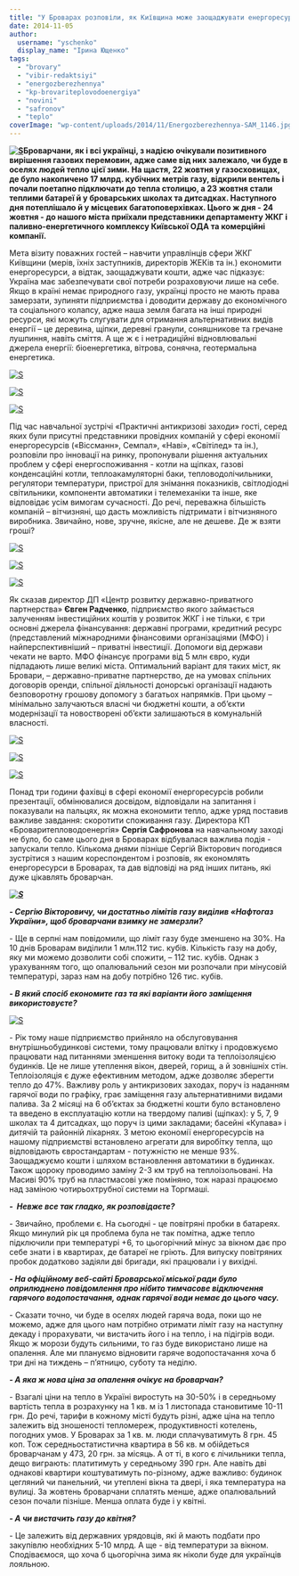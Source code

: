 ```yaml
---
title: "У Броварах розповіли, як Київщина може заощаджувати енергоресурси"
date: 2014-11-05
author: 
  username: "yschenko"
  display_name: "Ірина Ющенко"
tags: 
  - "brovary"
  - "vibir-redaktsiyi"
  - "energozberezhennya"
  - "kp-brovariteplovodoenergiya"
  - "novini"
  - "safronov"
  - "teplo"
coverImage: "wp-content/uploads/2014/11/Energozberezhennya-SAM_1146.jpg"
---
```


**[![S](https://mpz.brovary.org/wp-content/uploads/2014/11/Energozberezhennya-SAM_1146.jpg)](https://mpz.brovary.org/wp-content/uploads/2014/11/Energozberezhennya-SAM_1146.jpg)Броварчани, як і всі українці, з надією очікували позитивного вирішення газових перемовин, адже саме від них залежало, чи буде в оселях людей тепло цієї зими. На щастя, 22 жовтня у газосховищах, де було накопичено 17 млрд. кубічних метрів газу, відкрили вентель і почали поетапно підключати до тепла столицю, а 23 жовтня стали теплими батареї й у броварських школах та дитсадках. Наступного дня потеплішало й у місцевих багатоповерхівках. Цього ж дня - 24 жовтня - до нашого міста приїхали представники департаменту ЖКГ і паливно-енергетичного комплексу Київської ОДА та комерційні компанії.**

Мета візиту поважних гостей – навчити управлінців сфери ЖКГ Київщини (мерів, їхніх заступників, директорів ЖЕКів та ін.) економити енергоресурси, а відтак, заощаджувати кошти, адже час підказує: Україна має забезпечувати свої потреби розраховуючи лише на себе. Якщо в країні немає природного газу, українці просто не мають права замерзати, зупиняти підприємства і доводити державу до економічного та соціального колапсу, адже наша земля багата на інші природні ресурси, які можуть слугувати для отримання альтернативних видів енергії – це деревина, щіпки, деревні гранули, соняшникове та гречане лушпиння, навіть сміття. А ще ж є і нетрадиційні відновлювальні джерела енергії: біоенергетика, вітрова, сонячна, геотермальна енергетика.

[![S](https://mpz.brovary.org/wp-content/uploads/2014/11/Energozberezhennya-SAM_1145.jpg)](https://mpz.brovary.org/wp-content/uploads/2014/11/Energozberezhennya-SAM_1145.jpg)

[![S](https://mpz.brovary.org/wp-content/uploads/2014/11/Energozberezhennya-SAM_1151.jpg)](https://mpz.brovary.org/wp-content/uploads/2014/11/Energozberezhennya-SAM_1151.jpg)

[![S](https://mpz.brovary.org/wp-content/uploads/2014/11/Energozberezhennya-SAM_1158.jpg)](https://mpz.brovary.org/wp-content/uploads/2014/11/Energozberezhennya-SAM_1158.jpg)

Під час навчальної зустрічі «Практичні антикризові заходи» гості, серед яких були присутні представники провідних компаній у сфері економії енергоресурсів («Віссманн», Семпал», «Наві», «Світілед» та ін.), розповіли про інновації на ринку, пропонували рішення актуальних проблем у сфері енергоспоживання - котли на щіпках, газові конденсаційні котли, теплоакамуляторні баки, тепловодолічильники, регулятори температури, пристрої для знімання показників, світлодіодні світильники, компоненти автоматики і телемеханіки та інше, яке відповідає усім вимогам сучасності. До речі, переважна більшість компаній – вітчизняні, що дасть можливість підтримати і вітчизняного виробника. Звичайно, нове, зручне, якісне, але не дешеве. Де ж взяти гроші?

[![S](https://mpz.brovary.org/wp-content/uploads/2014/11/Energozberezhennya-SAM_1146.jpg)](https://mpz.brovary.org/wp-content/uploads/2014/11/Energozberezhennya-SAM_1146.jpg)

[![S](https://mpz.brovary.org/wp-content/uploads/2014/11/Energozberezhennya-SAM_1160.jpg)](https://mpz.brovary.org/wp-content/uploads/2014/11/Energozberezhennya-SAM_1160.jpg)

[![S](https://mpz.brovary.org/wp-content/uploads/2014/11/Energozberezhennya-SAM_1157.jpg)](https://mpz.brovary.org/wp-content/uploads/2014/11/Energozberezhennya-SAM_1157.jpg)

Як сказав директор ДП «Центр розвитку державно-приватного партнерства» **Євген Радченко**, підприємство якого займається залученням інвестиційних коштів у розвиток ЖКГ і не тільки, є три основні джерела фінансування: державні програми, кредитний ресурс (представлений міжнародними фінансовими організаціями (МФО) і найперспективніший – приватні інвестиції. Допомоги від держави чекати не варто. МФО фінансує програми від 5 млн євро, куди підпадають лише великі міста. Оптимальний варіант для таких міст, як Бровари, – державно-приватне партнерство, де на умовах спільних договорів оренди, спільної діяльності донорські організації надають безповоротну грошову допомогу з багатьох напрямків. При цьому – мінімально залучаються власні чи бюджетні кошти, а об’єкти модернізації та новостворені об’єкти залишаються в комунальній власності.

[![S](https://mpz.brovary.org/wp-content/uploads/2014/11/Energozberezhennya-SAM_1170.jpg)](https://mpz.brovary.org/wp-content/uploads/2014/11/Energozberezhennya-SAM_1170.jpg)

[![S](https://mpz.brovary.org/wp-content/uploads/2014/11/Energozberezhennya-SAM_1161.jpg)](https://mpz.brovary.org/wp-content/uploads/2014/11/Energozberezhennya-SAM_1161.jpg)

[![S](https://mpz.brovary.org/wp-content/uploads/2014/11/Energozberezhennya-SAM_1163.jpg)](https://mpz.brovary.org/wp-content/uploads/2014/11/Energozberezhennya-SAM_1163.jpg)

Понад три години фахівці в сфері економії енергоресурсів робили презентації, обмінювалися досвідом, відповідали на запитання і показували на пальцях, як можна економити тепло, адже уряд поставив важливе завдання: скоротити споживання газу. Директора КП «Броваритепловодоенергія» **Сергія Сафронова** на навчальному заході не було, бо саме цього дня в Броварах відбувалася важлива подія - запускали тепло. Кількома днями пізніше Сергій Вікторович погодився зустрітися з нашим кореспондентом і розповів, як економлять енергоресурси в Броварах, та дав відповіді на ряд інших питань, які дуже цікавлять броварчан.

**_[![S](https://mpz.brovary.org/wp-content/uploads/2014/11/Energozberezhennya-SAM_1174.jpg)](https://mpz.brovary.org/wp-content/uploads/2014/11/Energozberezhennya-SAM_1174.jpg)_**

**_\- Сергію Вікторовичу, чи достатньо лімітів газу виділив «Нафтогаз України», щоб броварчани взимку не замерзли?_**

\- Ще в серпні нам повідомили, що ліміт газу буде зменшено на 30%. На 10 днів Броварам виділили 1 млн.112 тис. кубів. Кількість газу на добу, яку ми можемо дозволити собі спожити, – 112 тис. кубів. Однак з урахуванням того, що опалювальний сезон ми розпочали при мінусовій температурі, зараз нам на добу потрібно 126 тис. кубів.

**_\- В який спосіб економите газ та які варіанти його заміщення використовуєте?_**

[![S](https://mpz.brovary.org/wp-content/uploads/2014/11/Energozberezhennya-SAM_1178.jpg)](https://mpz.brovary.org/wp-content/uploads/2014/11/Energozberezhennya-SAM_1178.jpg)

\- Рік тому наше підприємство прийняло на обслуговування внутрішньобудинкові системи, тому працювали влітку і продовжуємо працювати над питаннями зменшення витоку води та теплоізоляцією будинків. Це не лише утеплення вікон, дверей, горищ, а й зовнішніх стін. Теплоізоляція є дуже ефективним методом, адже дозволяє зберегти тепло до 47%. Важливу роль у антикризових заходах, поруч із наданням гарячої води по графіку, грає заміщення газу альтернативними видами палива. За 2 місяці на 6 об’єктах за бюджетні кошти було встановлено та введено в експлуатацію котли на твердому паливі (щіпках): у 5, 7, 9 школах та 4 дитсадках, що поруч із цими закладами; басейні «Купава» і дитячій та районній лікарнях. З метою економії енергоресурсів на нашому підприємстві встановлено агрегати для виробітку тепла, що відповідають євростандартам - потужністю не менше 93%. Заощаджуємо кошти і шляхом встановлення автоматики в будинках. Також щороку проводимо заміну 2-3 км труб на теплоізольовані. На Масиві 90% труб на пластмасові уже поміняно, тож наразі працюємо над заміною чотирьохтрубної системи на Торгмаші.

**_\-  Невже все так гладко, як розповідаєте?_**

\- Звичайно, проблеми є. На сьогодні - це повітряні пробки в батареях. Якщо минулий рік ця проблема була не так помітна, адже тепло підключили при температурі +6, то цьогорічний мінус за вікном дає про себе знати і в квартирах, де батареї не гріють. Для випуску повітряних пробок додатково задіяли дві бригади, які працювали і у вихідні.

_**\- На офіційному веб-сайті Броварської міської ради було оприлюднено повідомлення про нібито тимчасове відключення гарячого водопостачання, однак гарячої води немає до цього часу.**_

\- Сказати точно, чи буде в оселях людей гаряча вода, поки що не можемо, адже для цього нам потрібно отримати ліміт газу на наступну декаду і прорахувати, чи вистачить його і на тепло, і на підігрів води. Якщо ж морози будуть сильними, то газ буде використано лише на опалення. Але ми плануємо відновити гаряче водопостачання хоча б три дні на тиждень – п’ятницю, суботу та неділю.

**_\- А яка ж нова ціна за опалення очікує на броварчан?_**

\- Взагалі ціни на тепло в Україні виростуть на 30-50% і в середньому вартість тепла в розрахунку на 1 кв. м із 1 листопада становитиме 10-11 грн. До речі, тарифи в кожному місті будуть різні, адже ціна на тепло залежить від зношеності тепломереж, продуктивності котелень, погодних умов. У Броварах за 1 кв. м. люди сплачуватимуть 8 грн. 45 коп. Тож середньостатистична квартира в 56 кв. м обійдеться броварчанам у 473, 20 грн. за місяць. А от ті, в кого є лічильники тепла, дещо виграють: платитимуть у середньому 390 грн. Але навіть дві однакові квартири коштуватимуть по-різному, адже важливо: будинок цегляний чи панельний, чи утеплені вікна та двері, і яка температура на вулиці. За жовтень броварчани сплатять менше, адже опалювальний сезон почали пізніше. Менша оплата буде і у квітні.

**_\- А чи вистачить газу до квітня?_**

\- Це залежить від державних урядовців, які й мають подбати про закупівлю необхідних 5-10 млрд. А ще - від температури за вікном. Сподіваємося, що хоча б цьогорічна зима як ніколи буде для українців лояльною.
